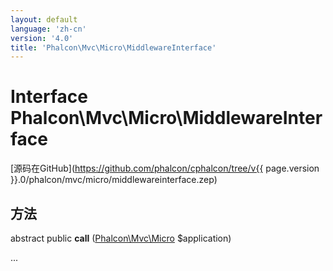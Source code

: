 ```yaml
---
layout: default
language: 'zh-cn'
version: '4.0'
title: 'Phalcon\Mvc\Micro\MiddlewareInterface'
---
```

# Interface **Phalcon\Mvc\Micro\MiddlewareInterface**

[源码在GitHub](https://github.com/phalcon/cphalcon/tree/v{{ page.version }}.0/phalcon/mvc/micro/middlewareinterface.zep)

## 方法

abstract public **call** ([Phalcon\Mvc\Micro](Phalcon_Mvc_Micro) $application)

...
